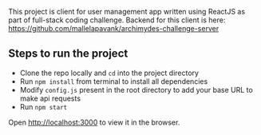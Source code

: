 This project is client for user management app written using ReactJS as part of full-stack coding challenge.
Backend for this client is here: https://github.com/mallelapavank/archimydes-challenge-server

## Steps to run the project

- Clone the repo locally and `cd` into the project directory
- Run `npm install` from terminal to install all dependencies
- Modify `config.js` present in the root directory to add your base URL to make api requests
- Run `npm start`

Open [http://localhost:3000](http://localhost:3000) to view it in the browser.
